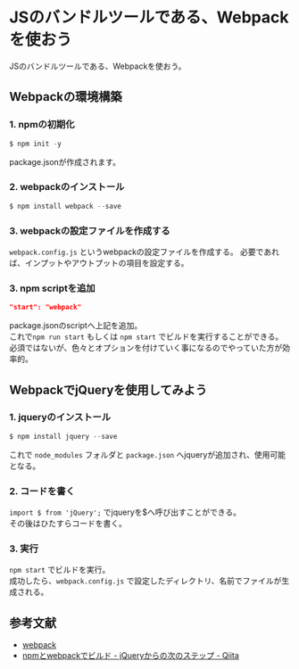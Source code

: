 # JSのバンドルツールである、Webpackを使おう

JSのバンドルツールである、Webpackを使おう。


## Webpackの環境構築

### 1. npmの初期化

```js
$ npm init -y
```

package.jsonが作成されます。


### 2. webpackのインストール

```js
$ npm install webpack --save
```


### 3. webpackの設定ファイルを作成する

`webpack.config.js` というwebpackの設定ファイルを作成する。
必要であれば、インプットやアウトプットの項目を設定する。


### 3. npm scriptを追加

```json
"start": "webpack"
```

package.jsonのscriptへ上記を追加。  
これで`npm run start` もしくは `npm start` でビルドを実行することができる。  
必須ではないが、色々とオプションを付けていく事になるのでやっていた方が効率的。


## WebpackでjQueryを使用してみよう

### 1. jqueryのインストール

```js
$ npm install jquery --save
```

これで `node_modules` フォルダと `package.json` へjqueryが追加され、使用可能となる。


### 2. コードを書く

`import $ from 'jQuery';` でjqueryを$へ呼び出すことができる。  
その後はひたすらコードを書く。


### 3. 実行

`npm start` でビルドを実行。  
成功したら、`webpack.config.js` で設定したディレクトリ、名前でファイルが生成される。


## 参考文献

- [webpack](https://webpack.js.org/)
- [npmとwebpackでビルド - jQueryからの次のステップ - Qiita](https://qiita.com/civic/items/82c0184bcadc50965f91)